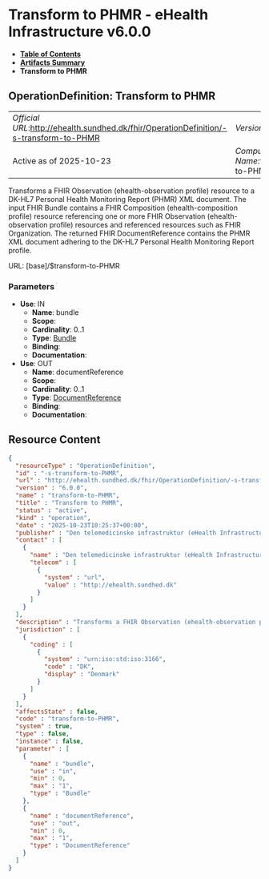 # Transform to PHMR - eHealth Infrastructure v6.0.0

* [**Table of Contents**](toc.md)
* [**Artifacts Summary**](artifacts.md)
* **Transform to PHMR**

## OperationDefinition: Transform to PHMR 

| | |
| :--- | :--- |
| *Official URL*:http://ehealth.sundhed.dk/fhir/OperationDefinition/-s-transform-to-PHMR | *Version*:6.0.0 |
| Active as of 2025-10-23 | *Computable Name*:transform-to-PHMR |

 
Transforms a FHIR Observation (ehealth-observation profile) resource to a DK-HL7 Personal Health Monitoring Report (PHMR) XML document. The input FHIR Bundle contains a FHIR Composition (ehealth-composition profile) resource referencing one or more FHIR Observation (ehealth-observation profile) resources and referenced resources such as FHIR Organization. The returned FHIR DocumentReference contains the PHMR XML document adhering to the DK-HL7 Personal Health Monitoring Report profile. 

URL: [base]/$transform-to-PHMR

### Parameters

* **Use**: IN
  * **Name**: bundle
  * **Scope**: 
  * **Cardinality**: 0..1
  * **Type**: [Bundle](http://hl7.org/fhir/R4/bundle.html)
  * **Binding**: 
  * **Documentation**: 
* **Use**: OUT
  * **Name**: documentReference
  * **Scope**: 
  * **Cardinality**: 0..1
  * **Type**: [DocumentReference](http://hl7.org/fhir/R4/documentreference.html)
  * **Binding**: 
  * **Documentation**: 



## Resource Content

```json
{
  "resourceType" : "OperationDefinition",
  "id" : "-s-transform-to-PHMR",
  "url" : "http://ehealth.sundhed.dk/fhir/OperationDefinition/-s-transform-to-PHMR",
  "version" : "6.0.0",
  "name" : "transform-to-PHMR",
  "title" : "Transform to PHMR",
  "status" : "active",
  "kind" : "operation",
  "date" : "2025-10-23T10:25:37+00:00",
  "publisher" : "Den telemedicinske infrastruktur (eHealth Infrastructure)",
  "contact" : [
    {
      "name" : "Den telemedicinske infrastruktur (eHealth Infrastructure)",
      "telecom" : [
        {
          "system" : "url",
          "value" : "http://ehealth.sundhed.dk"
        }
      ]
    }
  ],
  "description" : "Transforms a FHIR Observation (ehealth-observation profile) resource to a DK-HL7 Personal Health Monitoring Report (PHMR) XML document. The input FHIR Bundle contains a FHIR Composition (ehealth-composition profile) resource referencing one or more FHIR Observation (ehealth-observation profile) resources and referenced resources such as FHIR Organization. The returned FHIR DocumentReference contains the PHMR XML document adhering to the DK-HL7 Personal Health Monitoring Report profile.",
  "jurisdiction" : [
    {
      "coding" : [
        {
          "system" : "urn:iso:std:iso:3166",
          "code" : "DK",
          "display" : "Denmark"
        }
      ]
    }
  ],
  "affectsState" : false,
  "code" : "transform-to-PHMR",
  "system" : true,
  "type" : false,
  "instance" : false,
  "parameter" : [
    {
      "name" : "bundle",
      "use" : "in",
      "min" : 0,
      "max" : "1",
      "type" : "Bundle"
    },
    {
      "name" : "documentReference",
      "use" : "out",
      "min" : 0,
      "max" : "1",
      "type" : "DocumentReference"
    }
  ]
}

```
